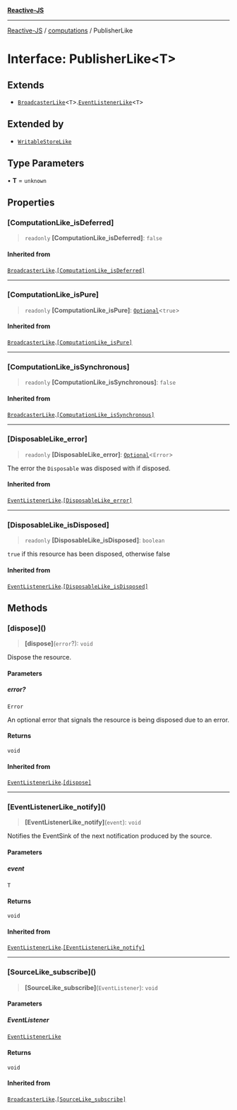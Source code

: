[**Reactive-JS**](../../README.md)

***

[Reactive-JS](../../README.md) / [computations](../README.md) / PublisherLike

# Interface: PublisherLike\<T\>

## Extends

- [`BroadcasterLike`](BroadcasterLike.md)\<`T`\>.[`EventListenerLike`](../../utils/interfaces/EventListenerLike.md)\<`T`\>

## Extended by

- [`WritableStoreLike`](WritableStoreLike.md)

## Type Parameters

• **T** = `unknown`

## Properties

### \[ComputationLike\_isDeferred\]

> `readonly` **\[ComputationLike\_isDeferred\]**: `false`

#### Inherited from

[`BroadcasterLike`](BroadcasterLike.md).[`[ComputationLike_isDeferred]`](BroadcasterLike.md#computationlike_isdeferred)

***

### \[ComputationLike\_isPure\]

> `readonly` **\[ComputationLike\_isPure\]**: [`Optional`](../../functions/type-aliases/Optional.md)\<`true`\>

#### Inherited from

[`BroadcasterLike`](BroadcasterLike.md).[`[ComputationLike_isPure]`](BroadcasterLike.md#computationlike_ispure)

***

### \[ComputationLike\_isSynchronous\]

> `readonly` **\[ComputationLike\_isSynchronous\]**: `false`

#### Inherited from

[`BroadcasterLike`](BroadcasterLike.md).[`[ComputationLike_isSynchronous]`](BroadcasterLike.md#computationlike_issynchronous)

***

### \[DisposableLike\_error\]

> `readonly` **\[DisposableLike\_error\]**: [`Optional`](../../functions/type-aliases/Optional.md)\<`Error`\>

The error the `Disposable` was disposed with if disposed.

#### Inherited from

[`EventListenerLike`](../../utils/interfaces/EventListenerLike.md).[`[DisposableLike_error]`](../../utils/interfaces/EventListenerLike.md#disposablelike_error)

***

### \[DisposableLike\_isDisposed\]

> `readonly` **\[DisposableLike\_isDisposed\]**: `boolean`

`true` if this resource has been disposed, otherwise false

#### Inherited from

[`EventListenerLike`](../../utils/interfaces/EventListenerLike.md).[`[DisposableLike_isDisposed]`](../../utils/interfaces/EventListenerLike.md#disposablelike_isdisposed)

## Methods

### \[dispose\]()

> **\[dispose\]**(`error`?): `void`

Dispose the resource.

#### Parameters

##### error?

`Error`

An optional error that signals the resource is being disposed due to an error.

#### Returns

`void`

#### Inherited from

[`EventListenerLike`](../../utils/interfaces/EventListenerLike.md).[`[dispose]`](../../utils/interfaces/EventListenerLike.md#dispose)

***

### \[EventListenerLike\_notify\]()

> **\[EventListenerLike\_notify\]**(`event`): `void`

Notifies the EventSink of the next notification produced by the source.

#### Parameters

##### event

`T`

#### Returns

`void`

#### Inherited from

[`EventListenerLike`](../../utils/interfaces/EventListenerLike.md).[`[EventListenerLike_notify]`](../../utils/interfaces/EventListenerLike.md#eventlistenerlike_notify)

***

### \[SourceLike\_subscribe\]()

> **\[SourceLike\_subscribe\]**(`EventListener`): `void`

#### Parameters

##### EventListener

[`EventListenerLike`](../../utils/interfaces/EventListenerLike.md)

#### Returns

`void`

#### Inherited from

[`BroadcasterLike`](BroadcasterLike.md).[`[SourceLike_subscribe]`](BroadcasterLike.md#sourcelike_subscribe)
